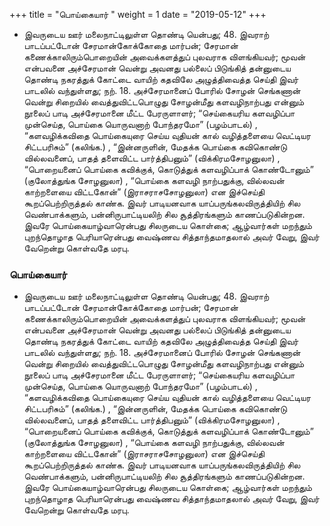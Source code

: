 ﻿+++
title = "பொய்கையார்  "
weight = 1
date = "2019-05-12"
+++


-  இவருடைய ஊர் மலைநாட்டிலுள்ள தொண்டி யென்பது; 48. இவராற் பாடப்பட்டோன் சேரமான்கோக்கோதை மார்பன்; சேரமான் கணைக்காலிரும்பொறையின் அவைக்களத்துப் புலவராக விளங்கியவர்;  மூவன் என்பவனை அச்சேரமான் வென்று அவனது பல்லைப் பிடுங்கித் தன்னுடைய தொண்டி நகரத்துக் கோட்டை வாயிற் கதவிலே அழுத்திவைத்த செய்தி இவர் பாடலில் வந்துள்ளது;  நற். 18. அச்சேரமானைப் போரில் சோழன் செங்கணான் வென்று சிறையில் வைத்துவிட்டபொழுது சோழன்மீது  களவழிநாற்பது என்னும் நூலைப் பாடி அச்சேரமானை மீட்ட பேரருளாளர்; “செய்கையரிய களவழிப்பா முன்செய்த, பொய்கை யொருவனாற் போந்தரமோ” (பழம்பாடல்) , “களவழிக்கவிதை பொய்கையுரை செய்ய வுதியன் கால் வழித்தளையை வெட்டியர சிட்டபரிசும்” (கலிங்க.) , “இன்னருளின், மேதக்க பொய்கை கவிகொண்டு வில்லவனைப், பாதத் தளைவிட்ட பார்த்திபனும்” (விக்கிரமசோழனுலா) , “பொறையனைப் பொய்கை கவிக்குக், கொடுத்துக் களவழிப்பாக் கொண்டோனும்” (குலோத்துங்க சோழனுலா) , “பொய்கை களவழி நாற்பதுக்கு, வில்லவன் காற்றளையை விட்டகோன்” (இராசராசசோழனுலா)  என இச்செய்தி கூறப்பெற்றிருத்தல் காண்க. இவர் பாடியனவாக யாப்பருங்கலவிருத்தியிற் சில வெண்பாக்களும்,  பன்னிருபாட்டியலிற் சில சூத்திரங்களும் காணப்படுகின்றன. இவரே பொய்கையாழ்வாரென்பது சிலருடைய கொள்கை; ஆழ்வார்கள் மறந்தும் புறந்தொழாத பெரியாரென்பது வைஷ்ணவ சித்தாந்தமாதலால் அவர் வேறு, இவர் வேறென்று கொள்வதே மரபு. 
  
### பொய்கையார்  
-  இவருடைய ஊர் மலைநாட்டிலுள்ள தொண்டி யென்பது; 48. இவராற் பாடப்பட்டோன் சேரமான்கோக்கோதை மார்பன்; சேரமான் கணைக்காலிரும்பொறையின் அவைக்களத்துப் புலவராக விளங்கியவர்;  மூவன் என்பவனை அச்சேரமான் வென்று அவனது பல்லைப் பிடுங்கித் தன்னுடைய தொண்டி நகரத்துக் கோட்டை வாயிற் கதவிலே அழுத்திவைத்த செய்தி இவர் பாடலில் வந்துள்ளது;  நற். 18. அச்சேரமானைப் போரில் சோழன் செங்கணான் வென்று சிறையில் வைத்துவிட்டபொழுது சோழன்மீது  களவழிநாற்பது என்னும் நூலைப் பாடி அச்சேரமானை மீட்ட பேரருளாளர்; “செய்கையரிய களவழிப்பா முன்செய்த, பொய்கை யொருவனாற் போந்தரமோ” (பழம்பாடல்) , “களவழிக்கவிதை பொய்கையுரை செய்ய வுதியன் கால் வழித்தளையை வெட்டியர சிட்டபரிசும்” (கலிங்க.) , “இன்னருளின், மேதக்க பொய்கை கவிகொண்டு வில்லவனைப், பாதத் தளைவிட்ட பார்த்திபனும்” (விக்கிரமசோழனுலா) , “பொறையனைப் பொய்கை கவிக்குக், கொடுத்துக் களவழிப்பாக் கொண்டோனும்” (குலோத்துங்க சோழனுலா) , “பொய்கை களவழி நாற்பதுக்கு, வில்லவன் காற்றளையை விட்டகோன்” (இராசராசசோழனுலா)  என இச்செய்தி கூறப்பெற்றிருத்தல் காண்க. இவர் பாடியனவாக யாப்பருங்கலவிருத்தியிற் சில வெண்பாக்களும்,  பன்னிருபாட்டியலிற் சில சூத்திரங்களும் காணப்படுகின்றன. இவரே பொய்கையாழ்வாரென்பது சிலருடைய கொள்கை; ஆழ்வார்கள் மறந்தும் புறந்தொழாத பெரியாரென்பது வைஷ்ணவ சித்தாந்தமாதலால் அவர் வேறு, இவர் வேறென்று கொள்வதே மரபு. 
